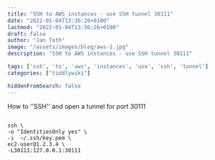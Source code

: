 ```yaml
---
title: "SSH to AWS instances - use SSH tunnel 30111"
date: "2022-01-04T13:36:26+0100"
lastmod: "2022-01-04T13:36:26+0100"
draft: false
author: "Jan Toth"
image: "/assets/images/blog/aws-1.jpg"
description: "SSH to AWS instances - use SSH tunnel 30111"

tags: ['ssh', 'to', 'aws', 'instances', 'use', 'ssh', 'tunnel']
categories: ["tiddlywiki"]

hiddenFromSearch: false
---
```


How to ''SSH'' and open a tunnel for port 30111

```

ssh \
-o "IdentitiesOnly yes" \
-i  ~/.ssh/key.pem \
ec2-user@1.2.3.4 \
-L30111:127.0.0.1:30111
```
